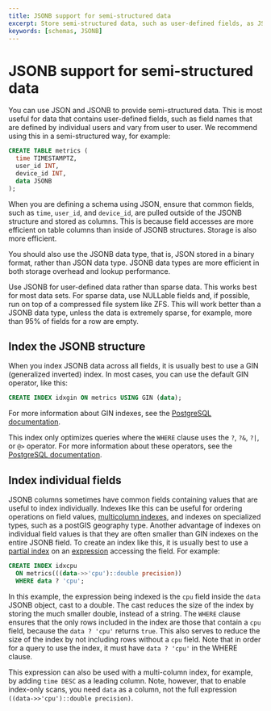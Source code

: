 ```yaml
---
title: JSONB support for semi-structured data
excerpt: Store semi-structured data, such as user-defined fields, as JSONB
keywords: [schemas, JSONB]
---
```


# JSONB support for semi-structured data

You can use JSON and JSONB to provide semi-structured data. This is most useful
for data that contains user-defined fields, such as field names that are defined
by individual users and vary from user to user. We recommend using this in a
semi-structured way, for example:

```sql
CREATE TABLE metrics (
  time TIMESTAMPTZ,
  user_id INT,
  device_id INT,
  data JSONB
);
```

When you are defining a schema using JSON, ensure that common fields, such as
`time`, `user_id`, and `device_id`, are pulled outside of the JSONB structure
and stored as columns. This is because field accesses are more efficient on
table columns than inside of JSONB structures. Storage is also more efficient.

You should also use the JSONB data type, that is, JSON stored in a binary
format, rather than JSON data type. JSONB data types are more efficient in both
storage overhead and lookup performance.

<Highlight type="note">
Use JSONB for user-defined data rather than sparse data. This works best for most
data sets. For sparse data, use NULLable fields and, if possible, run on top of
a compressed file system like ZFS. This will work better than a JSONB data type,
unless the data is extremely sparse, for example, more than 95% of fields for a
row are empty.
</Highlight>

## Index the JSONB structure

When you index JSONB data across all fields, it is usually best to use a GIN
(generalized inverted) index. In most cases, you can use the default GIN
operator, like this:

```sql
CREATE INDEX idxgin ON metrics USING GIN (data);
```

For more information about GIN indexes, see the
[PostgreSQL documentation][json-indexing].

This index only optimizes queries where the `WHERE` clause uses the `?`, `?&`,
`?|`, or `@>` operator. For more information about these operators, see the
[PostgreSQL documentation][json-operators].

## Index individual fields

JSONB columns sometimes have common fields containing values that are useful to
index individually. Indexes like this can be useful for ordering operations on
field values, [multicolumn indexes][multicolumn-index], and indexes on
specialized types, such as a postGIS geography type. Another advantage of
indexes on individual field values is that they are often smaller than GIN
indexes on the entire JSONB field. To create an index like this, it is usually
best to use a [partial index][partial-index] on an [expression][expression-index]
accessing the field. For example:

```sql
CREATE INDEX idxcpu
  ON metrics(((data->>'cpu')::double precision))
  WHERE data ? 'cpu';
```

In this example, the expression being indexed is the `cpu` field inside the
`data` JSONB object, cast to a double. The cast reduces the size of the index by
storing the much smaller double, instead of a string. The `WHERE` clause ensures
that the only rows included in the index are those that contain a `cpu` field,
because the `data ? 'cpu'` returns `true`. This also serves to reduce the size
of the index by not including rows without a `cpu` field. Note that in order for
a query to use the index, it must have `data ? 'cpu'` in the WHERE clause.

This expression can also be used with a multi-column index, for example, by
adding `time DESC` as a leading column. Note, however, that to enable index-only
scans, you need `data` as a column, not the full expression
`((data->>'cpu')::double precision)`.

[expression-index]: https://www.postgresql.org/docs/current/static/indexes-expressional.html
[json-indexing]: https://www.postgresql.org/docs/current/static/datatype-json.html#JSON-INDEXING
[json-operators]: https://www.postgresql.org/docs/current/static/functions-json.html#FUNCTIONS-JSONB-OP-TABLE
[multicolumn-index]: https://www.postgresql.org/docs/current/static/indexes-multicolumn.html
[partial-index]: https://www.postgresql.org/docs/current/static/indexes-partial.html
